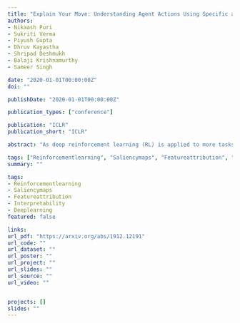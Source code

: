 ```yaml
---
title: "Explain Your Move: Understanding Agent Actions Using Specific and Relevant Feature Attribution"
authors:
- Nikaash Puri
- Sukriti Verma
- Piyush Gupta
- Dhruv Kayastha
- Shripad Deshmukh
- Balaji Krishnamurthy
- Sameer Singh

date: "2020-01-01T00:00:00Z"
doi: ""

publishDate: "2020-01-01T00:00:00Z"

publication_types: ["conference"]

publication: "ICLR"
publication_short: "ICLR"

abstract: "As deep reinforcement learning (RL) is applied to more tasks, there is a need to visualize and understand the behavior of learned agents. Saliency maps explain agent behavior by highlighting the features of the input state that are most relevant for the agent in taking an action. Existing perturbation-based approaches to compute saliency often highlight regions of the input that are not relevant to the action taken by the agent. Our proposed approach, SARFA (Specific and Relevant Feature Attribution), generates more focused saliency maps by balancing two aspects (specificity and relevance) that capture different desiderata of saliency. The first captures the impact of perturbation on the relative expected reward of the action to be explained. The second downweighs irrelevant features that alter the relative expected rewards of actions other than the action to be explained. We compare SARFA with existing approaches on agents trained to play board games (Chess and Go) and Atari games (Breakout, Pong and Space Invaders). We show through illustrative examples (Chess, Atari, Go), human studies (Chess), and automated evaluation methods (Chess) that SARFA generates saliency maps that are more interpretable for humans than existing approaches. For the code release and demo videos, see this https URL."

tags: ["Reinforcementlearning", "Saliencymaps", "Featureattribution", "Interpretability", "Deeplearning"]
summary: ""

tags:
- Reinforcementlearning
- Saliencymaps
- Featureattribution
- Interpretability
- Deeplearning
featured: false

links:
url_pdf: "https://arxiv.org/abs/1912.12191"
url_code: ""
url_dataset: ""
url_poster: ""
url_project: ""
url_slides: ""
url_source: ""
url_video: ""


projects: []
slides: ""
---
```

